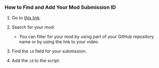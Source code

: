 ### How to Find and Add Your Mod Submission ID

1. Go to [this link](https://api2.hackclub.com/v0.1/MC%20Modding/Submissions?select=%7B%22filterByFormula%22%3A%22%7BStatus%7D%3D'Pending'%22%7D).

2. Search for your mod:
   - You can filter for your mod by using part of your GitHub repository name or by using the link to your video.

3. Find the `id` field for your submission.

4. Add the `id` to the script.

